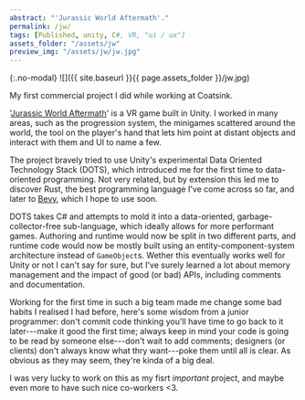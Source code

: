 ```yaml
---
abstract: "'Jurassic World Aftermath'."
permalink: /jw/
tags: [Published, unity, C#, VR, "ui / ux"]
assets_folder: "/assets/jw"
preview_img: "/assets/jw/jw.jpg"
---
```


{:.no-modal}
![]({{ site.baseurl }}{{ page.assets_folder }}/jw.jpg)

My first commercial project I did while working at Coatsink.

'[Jurassic World Aftermath](https://www.oculus.com/jurassic-world-aftermath/)' is a VR game built in Unity. I worked in many areas, such as the progression system, the minigames scattered around the world, the tool on the player's hand that lets him point at distant objects and interact with them and UI to name a few.

The project bravely tried to use Unity's experimental Data Oriented Technology Stack (DOTS), which introduced me for the first time to data-oriented programming. Not very related, but by extension this led me to discover Rust, the best programming language I've come across so far, and later to [Bevy](https://github.com/bevyengine/bevy), which I hope to use soon.

DOTS takes C# and attempts to mold it into a data-oriented, garbage-collector-free sub-language, which ideally allows for more performant games. Authoring and runtime would now be split in two different parts, and runtime code would now be mostly built using an entity-component-system architecture instead of `GameObject`s. Wether this eventually works well for Unity or not I can't say for sure, but I've surely learned a lot about memory management and the impact of good (or bad) APIs, including comments and documentation.

Working for the first time in such a big team made me change some bad habits I realised I had before, here's some wisdom from a junior programmer: don't commit code thinking you'll have time to go back to it later---make it good the first time; always keep in mind your code is going to be read by someone else---don't wait to add comments; designers (or clients) don't always know what thry want---poke them until all is clear. As obvious as they may seem, they're kinda of a big deal.

I was very lucky to work on this as my fisrt _important_ project, and maybe even more to have such nice co-workers <3.
